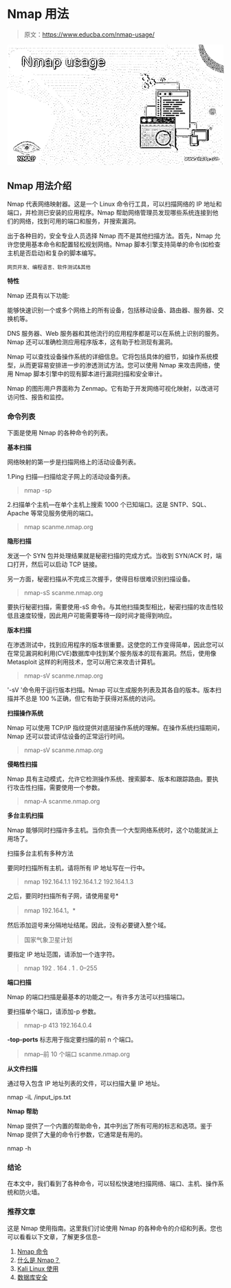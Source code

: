 # Nmap 用法

> 原文：<https://www.educba.com/nmap-usage/>

![Nmap usage](img/d5110e4969c8b6d2cbf24129fa3d32b3.png)



## Nmap 用法介绍

Nmap 代表网络映射器。这是一个 Linux 命令行工具，可以扫描网络的 IP 地址和端口，并检测已安装的应用程序。Nmap 帮助网络管理员发现哪些系统连接到他们的网络，找到可用的端口和服务，并搜索漏洞。

出于各种目的，安全专业人员选择 Nmap 而不是其他扫描方法。首先，Nmap 允许您使用基本命令和配置轻松规划网络。Nmap 脚本引擎支持简单的命令(如检查主机是否启动)和复杂的脚本编写。

<small>网页开发、编程语言、软件测试&其他</small>

**特性**

Nmap 还具有以下功能:

能够快速识别一个或多个网络上的所有设备，包括移动设备、路由器、服务器、交换机等。

DNS 服务器、Web 服务器和其他流行的应用程序都是可以在系统上识别的服务。Nmap 还可以准确检测应用程序版本，这有助于检测现有漏洞。

Nmap 可以查找设备操作系统的详细信息。它将包括具体的细节，如操作系统模型，从而更容易安排进一步的渗透测试方法。您可以使用 Nmap 来攻击网络，使用 Nmap 脚本引擎中的现有脚本进行漏洞扫描和安全审计。

Nmap 的图形用户界面称为 Zenmap。它有助于开发网络可视化映射，以改进可访问性、报告和监控。

### 命令列表

下面是使用 Nmap 的各种命令的列表。

**基本扫描**

网络映射的第一步是扫描网络上的活动设备列表。

1.Ping 扫描—扫描给定子网上的活动设备列表。

> nmap -sp

2.扫描单个主机—在单个主机上搜索 1000 个已知端口。这是 SNTP、SQL、Apache 等常见服务使用的端口。

> nmap scanme.nmap.org

**隐形扫描**

发送一个 SYN 包并处理结果就是秘密扫描的完成方式。当收到 SYN/ACK 时，端口打开，然后可以启动 TCP 链接。

另一方面，秘密扫描从不完成三次握手，使得目标很难识别扫描设备。

> nmap-sS scanme.nmap.org

要执行秘密扫描，需要使用-sS 命令。与其他扫描类型相比，秘密扫描的攻击性较低且速度较慢，因此用户可能需要等待一段时间才能得到响应。

**版本扫描**

在渗透测试中，找到应用程序的版本很重要。这使您的工作变得简单，因此您可以在常见漏洞和利用(CVE)数据库中找到某个服务版本的现有漏洞。然后，使用像 Metasploit 这样的利用技术，您可以用它来攻击计算机。

> nmap-sV scanme.nmap.org

'-sV '命令用于运行版本扫描。Nmap 可以生成服务列表及其各自的版本。版本扫描并不总是 100 %正确，但它有助于获得对系统的访问。

**扫描操作系统**

Nmap 可以使用 TCP/IP 指纹提供对底层操作系统的理解。在操作系统扫描期间，Nmap 还可以尝试评估设备的正常运行时间。

> nmap-sV scanme.nmap.org

**侵略性扫描**

Nmap 具有主动模式，允许它检测操作系统、搜索脚本、版本和跟踪路由。要执行攻击性扫描，需要使用一个参数。

> nmap-A scanme.nmap.org

**多台主机扫描**

Nmap 能够同时扫描许多主机。当你负责一个大型网络系统时，这个功能就派上用场了。

扫描多台主机有多种方法

要同时扫描所有主机，请将所有 IP 地址写在一行中。

> nmap 192.164.1.1 192.164.1.2 192.164.1.3

之后，要同时扫描所有子网，请使用星号*

> nmap 192.164.1。*

然后添加逗号来分隔地址结尾。因此，没有必要键入整个域。

>国家气象卫星计划

要指定 IP 地址范围，请添加一个连字符。

> nmap 192 . 164 . 1 . 0–255

**端口扫描**

Nmap 的端口扫描是最基本的功能之一。有许多方法可以扫描端口。

要扫描单个端口，请添加-p 参数。

> nmap-p 413 192.164.0.4

**-top-ports** 标志用于指定要扫描的前 n 个端口。

> nmap–前 10 个端口 scanme.nmap.org

**从文件扫描**

通过导入包含 IP 地址列表的文件，可以扫描大量 IP 地址。

nmap -iL /input_ips.txt

**Nmap 帮助**

Nmap 提供了一个内置的帮助命令，其中列出了所有可用的标志和选项。鉴于 Nmap 提供了大量的命令行参数，它通常是有用的。

nmap -h

### 结论

在本文中，我们看到了各种命令，可以轻松快速地扫描网络、端口、主机、操作系统和防火墙。

### 推荐文章

这是 Nmap 使用指南。这里我们讨论使用 Nmap 的各种命令的介绍和列表。您也可以看看以下文章，了解更多信息–

1.  [Nmap 命令](https://www.educba.com/nmap-commands/)
2.  [什么是 Nmap？](https://www.educba.com/what-is-nmap/)
3.  [Kali Linux 使用](https://www.educba.com/kali-linux-uses/)
4.  [数据库安全](https://www.educba.com/database-security/)





